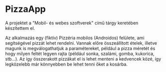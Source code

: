 # PizzaApp

A projektet a "Mobil- és webes szoftverek" című tárgy keretében készítettem el.

Az alkalmazás egy (fiktív) Pizzéria mobilos (Androidos) felülete, ami segítségével pizzát lehet rendelni. Vannak előre összeállított ételek, illetve magunk is megválogathatjuk a paramétereket, például a pizza méretét és hogy milyen feltét legyen rajta (például sonka, szalámi, gomba, kukorica, stb...). Az így összerakott pizzákat el is lehet menteni a kedvencek közé, így legközelebb már könnyebben be lehet tenni őket a kosárba.
